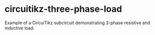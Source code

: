 # circuitikz-three-phase-load
Example of a CircuiTikz subcircuit demonstrating 3-phase resistive and inductive load.
